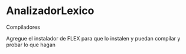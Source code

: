 # AnalizadorLexico
Compiladores

Agregue el instalador de FLEX para que lo instalen y puedan compilar y probar lo que hagan

